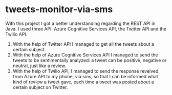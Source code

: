 # tweets-monitor-via-sms
With this project I got a better understanding regarding the REST API in Java. I used three API: Azure Cognitive Services API, the Twitter API and the Twilio API.

1. With the help of Twitter API I managed to get all the tweets about a certain subject.
2. With the help of Azure Cognitive Services API I managed to send the tweets to be sentimentally analyzed: a tweet can be positive, negative or neutral, just like a review.
3. With the help of Twilio API, I managed to send the response reveived from Azure API to my phone, via sms, so that I can be informed what kind of review a tweet gave,
each time a tweet was posted about a certain subject on Twitter.
